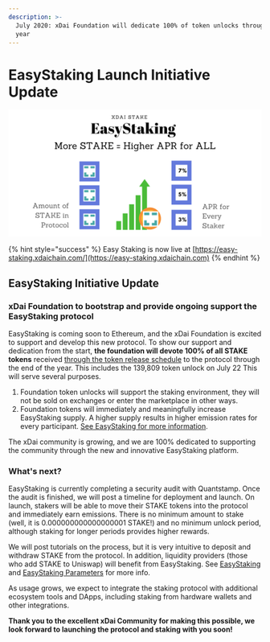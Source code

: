 ```yaml
---
description: >-
  July 2020: xDai Foundation will dedicate 100% of token unlocks through end of
  year
---
```


# EasyStaking Launch Initiative Update

![](<../../../.gitbook/assets/Red Blue White Circle French Bastille Day Twitter Post (2).png>)

{% hint style="success" %}
Easy Staking is now live at [https://easy-staking.xdaichain.com/](https://easy-staking.xdaichain.com)
{% endhint %}

## EasyStaking Initiative Update&#x20;

### xDai **F**oundation to bootstrap and provide ongoing support the EasyStaking protocol

EasyStaking is coming soon to Ethereum, and the xDai Foundation is excited to support and develop this new protocol. To show our support and dedication from the start, **the foundation will devote 100% of all STAKE tokens** received [through the token release schedule](../../../for-stakers/stake-token/stake-token-distribution/token-release-schedule.md#foundation-reward) to the protocol through the end of the year. This includes the 139,809 token unlock on July 22 This will serve several purposes.&#x20;

1. Foundation token unlocks will support the staking environment, they will not be sold on exchanges or enter the marketplace in other ways.
2. Foundation tokens will immediately and meaningfully increase EasyStaking supply. A higher supply results in higher emission rates for every participant. [See EasyStaking for more information](../../../for-stakers/easy-staking/).

The xDai community is growing, and we are 100% dedicated to supporting the community through the new and innovative EasyStaking platform. &#x20;

### What's next?

EasyStaking is currently completing a security audit with Quantstamp. Once the audit is finished, we will post a timeline for deployment and launch. On launch, stakers will be able to move their STAKE tokens into the protocol and immediately earn emissions. There is no minimum amount to stake (well, it is 0.000000000000000001 STAKE!) and no minimum unlock period, although staking for longer periods provides higher rewards.

We will post tutorials on the process, but it is very intuitive to deposit and withdraw STAKE from the protocol. In addition, liquidity providers (those who add STAKE to Uniswap) will benefit from EasyStaking. See [EasyStaking](../../../for-stakers/easy-staking/) and [EasyStaking Parameters](../../../for-stakers/easy-staking/easy-staking-parameters.md) for more info.&#x20;

As usage grows, we expect to integrate the staking protocol with additional ecosystem tools and DApps, including staking from hardware wallets and other integrations.&#x20;

**Thank you to the excellent xDai Community for making this possible, we look forward to launching the protocol and staking with you soon!**
